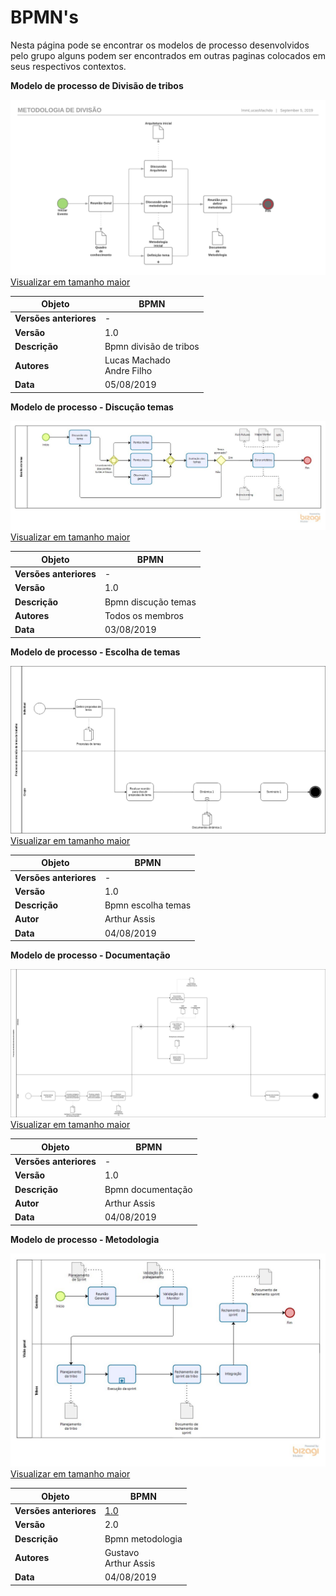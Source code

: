 # BPMN's

Nesta página pode se encontrar os modelos de processo desenvolvidos pelo grupo alguns podem ser encontrados em outras paginas colocados em seus respectivos contextos.

**Modelo de processo de Divisão de tribos**

![BPMN divisão tribos ](./../../img/bpmn/bpmn_divisao_tribos.png)
[Visualizar em tamanho maior](./../../img/bpmn/bpmn_divisao_tribos.png)

|**Objeto**|**BPMN**|
|--|--|
|**Versões anteriores**| - |
|**Versão**| 1.0 |
| **Descrição** | Bpmn divisão de tribos |
|**Autores**| Lucas Machado <br>Andre Filho|
| **Data** | 05/08/2019 |

**Modelo de processo - Discução temas**

![BPMN dicaução temas ](./../../img/bpmn/bpmn_escolhadotema.jpg)
[Visualizar em tamanho maior](./../../img/bpmn/bpmn_escolhadotema.jpg)

|**Objeto**|**BPMN**|
|--|--|
|**Versões anteriores**| - |
|**Versão**| 1.0 |
| **Descrição** | Bpmn discução temas |
|**Autores**| Todos os membros |
| **Data** | 03/08/2019 |


**Modelo de processo - Escolha de temas**

![BPMN dinamica 1 ](./../../img/bpmn/bpmn_escolha_tema.png)
[Visualizar em tamanho maior](./../../img/bpmn/bpmn_escolha_tema.png)

|**Objeto**|**BPMN**|
|--|--|
|**Versões anteriores**| - |
|**Versão**| 1.0 |
| **Descrição** | Bpmn escolha temas |
|**Autor**| Arthur Assis |
| **Data** | 04/08/2019 |

**Modelo de processo - Documentação**

![BPMN dinamica 1 ](./../../img/bpmn/bpmn_dinamica1.png)
[Visualizar em tamanho maior](./../../img/bpmn/bpmn_dinamica1.png)

|**Objeto**|**BPMN**|
|--|--|
|**Versões anteriores**| - |
|**Versão**| 1.0 |
| **Descrição** | Bpmn documentação |
|**Autor**| Arthur Assis |
| **Data** | 04/08/2019 |


**Modelo de processo - Metodologia**

![BPMN dicução temas ](./../../img/bpmn/bpmn_metodologia.jpg)
[Visualizar em tamanho maior](./../../img/bpmn/bpmn_metodologia.jpg)

|**Objeto**|**BPMN**|
|--|--|
|**Versões anteriores**| [1.0 ](./../../img/bpmn/bpmn_sprint.png) |
|**Versão**| 2.0 |
| **Descrição** | Bpmn metodologia |
|**Autores**| Gustavo <br> Arthur Assis |
| **Data** | 04/08/2019 |

